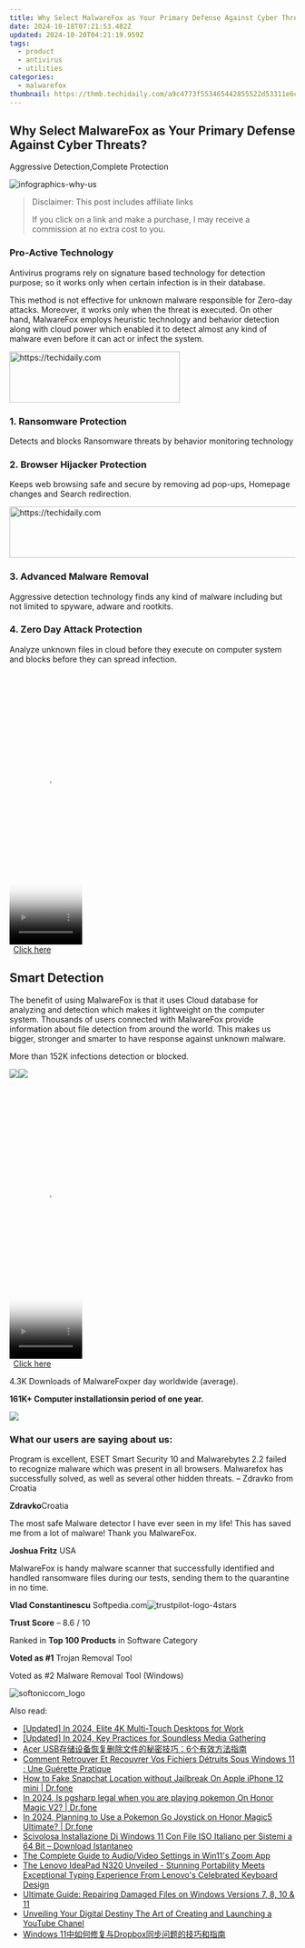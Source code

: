 ```yaml
---
title: Why Select MalwareFox as Your Primary Defense Against Cyber Threats?
date: 2024-10-18T07:21:53.482Z
updated: 2024-10-20T04:21:19.959Z
tags:
  - product
  - antivirus
  - utilities
categories:
  - malwarefox
thumbnail: https://thmb.techidaily.com/a9c4773f553465442855522d53311e6c839ae2e2683158738f923e4b38285f41.jpg
---
```


## Why Select MalwareFox as Your Primary Defense Against Cyber Threats?

Aggressive Detection,Complete Protection

![](https://malwarefox.com/wp-content/uploads/2018/04/infographics-why-us.jpg "infographics-why-us")

>  Disclaimer: This post includes affiliate links
>
>  If you click on a link and make a purchase, I may receive a commission at no extra cost to you.
>

### Pro-Active Technology

Antivirus programs rely on signature based technology for detection purpose; so it works only when certain infection is in their database. 

This method is not effective for unknown malware responsible for Zero-day attacks. Moreover, it works only when the threat is executed. On other hand, MalwareFox employs heuristic technology and behavior detection along with cloud power which enabled it to detect almost any kind of malware even before it can act or infect the system.

<!-- affiliate ads begin -->
<a href="https://wigfever.sjv.io/c/5597632/2005183/22899" target="_top" id="2005183">
  <img src="//a.impactradius-go.com/display-ad/22899-2005183" border="0" alt="https://techidaily.com" width="300" height="90"/>
</a>
<img height="0" width="0" src="https://wigfever.sjv.io/i/5597632/2005183/22899" style="position:absolute;visibility:hidden;" border="0" />
<!-- affiliate ads end -->

### 1\. Ransomware Protection

Detects and blocks Ransomware threats by behavior monitoring technology​

### 2\. Browser Hijacker Protection

Keeps web browsing safe and secure by removing ad pop-ups, Homepage changes and Search redirection.

<!-- affiliate ads begin -->
<a href="https://appsumo.8odi.net/c/5597632/2002018/7443" target="_top" id="2002018">
  <img src="//a.impactradius-go.com/display-ad/7443-2002018" border="0" alt="https://techidaily.com" width="728" height="90"/>
</a>
<img height="0" width="0" src="https://appsumo.8odi.net/i/5597632/2002018/7443" style="position:absolute;visibility:hidden;" border="0" />
<!-- affiliate ads end -->

### 3\. Advanced Malware Removal

Aggressive detection technology finds any kind of malware including but not limited to spyware, adware and rootkits.

### 4\. Zero Day Attack Protection

Analyze unknown files in cloud before they execute on computer system and blocks before they can spread infection.

<!-- affiliate ads begin -->
<span id="1975648">
					<video width="128" height="480" style="cursor:pointer"
           poster="//a.impactradius-go.com/display-clicktoplayimage/1975648.png"
           onclick="if(!this.playClicked){this.play();this.setAttribute('controls',true);this.playClicked=true;}">
	   <source src="//a.impactradius-go.com/display-ad/22993-1975648">
	   <img src="//a.impactradius-go.com/display-clicktoplayimage/1975648.png" style="border: none; height: 100%; width: 100%; object-fit: contain">
	</video>
	<div style="width:80px;text-align:center"><a href="javascript:window.open(decodeURIComponent('https%3A%2F%2Fhomestyler.sjv.io%2Fc%2F5597632%2F1975648%2F22993'), '_blank');void(0);">Click here</a></div>
</span>
<img height="0" width="0" src="https://imp.pxf.io/i/5597632/1975648/22993" style="position:absolute;visibility:hidden;" border="0" />
<!-- affiliate ads end -->

## Smart Detection

The benefit of using MalwareFox is that it uses Cloud database for analyzing and detection which makes it lightweight on the computer system. Thousands of users connected with MalwareFox provide information about file detection from around the world. This makes us bigger, stronger and smarter to have response against unknown malware.

More than 152K infections detection or blocked.

![](https://malwarefox.com/wp-content/uploads/2018/01/virus-grey.png)![](https://malwarefox.com/wp-content/uploads/2018/01/43downloads.png)

<!-- affiliate ads begin -->
<span id="1976998">
					<video width="128" height="480" style="cursor:pointer"
           poster="//a.impactradius-go.com/display-clicktoplayimage/1976998.png"
           onclick="if(!this.playClicked){this.play();this.setAttribute('controls',true);this.playClicked=true;}">
	   <source src="//a.impactradius-go.com/display-ad/22993-1976998">
	   <img src="//a.impactradius-go.com/display-clicktoplayimage/1976998.png" style="border: none; height: 100%; width: 100%; object-fit: contain">
	</video>
	<div style="width:80px;text-align:center"><a href="javascript:window.open(decodeURIComponent('https%3A%2F%2Fhomestyler.sjv.io%2Fc%2F5597632%2F1976998%2F22993'), '_blank');void(0);">Click here</a></div>
</span>
<img height="0" width="0" src="https://imp.pxf.io/i/5597632/1976998/22993" style="position:absolute;visibility:hidden;" border="0" />
<!-- affiliate ads end -->

4.3K Downloads of MalwareFoxper day worldwide (average).

**161K+ Computer installationsin period of one year.**

![](https://malwarefox.com/wp-content/uploads/2018/01/user-161.png)

### What our users are saying about us:

Program is excellent, ESET Smart Security 10 and Malwarebytes 2.2 failed to recognize malware which was present in all browsers. Malwarefox has successfully solved, as well as several other hidden threats. – Zdravko from Croatia

**Zdravko**Croatia

The most safe Malware detector I have ever seen in my life! This has saved me from a lot of malware! Thank you MalwareFox.

**Joshua Fritz** USA

MalwareFox is handy malware scanner that successfully identified and handled ransomware files during our tests, sending them to the quarantine in no time.

**Vlad Constantinescu** Softpedia.com![](https://www.malwarefox.com/wp-content/uploads/2019/03/trustpilot-logo-4stars.png "trustpilot-logo-4stars")

​**Trust Score** – 8.6 / 10

Ranked in **Top 100 Products** in Software Category

​**Voted as #1** Trojan Removal Tool

Voted as #2 Malware Removal Tool (Windows)

![](https://www.malwarefox.com/wp-content/uploads/2019/03/softoniccom_logo.png "softoniccom_logo")

<ins class="adsbygoogle"
     style="display:block"
     data-ad-format="autorelaxed"
     data-ad-client="ca-pub-7571918770474297"
     data-ad-slot="1223367746"></ins>

<ins class="adsbygoogle"
     style="display:block"
     data-ad-client="ca-pub-7571918770474297"
     data-ad-slot="8358498916"
     data-ad-format="auto"
     data-full-width-responsive="true"></ins>

<span class="atpl-alsoreadstyle">Also read:</span>
<div><ul>
<li><a href="https://vp-tips.techidaily.com/updated-in-2024-elite-4k-multi-touch-desktops-for-work/"><u>[Updated] In 2024, Elite 4K Multi-Touch Desktops for Work</u></a></li>
<li><a href="https://video-capture.techidaily.com/updated-in-2024-key-practices-for-soundless-media-gathering/"><u>[Updated] In 2024, Key Practices for Soundless Media Gathering</u></a></li>
<li><a href="https://win-tricks.techidaily.com/acer-usb6/"><u>Acer USB存储设备恢复删除文件的秘密技巧：6个有效方法指南</u></a></li>
<li><a href="https://win-tricks.techidaily.com/comment-retrouver-et-recouvrer-vos-fichiers-detruits-sous-windows-11-une-guerette-pratique/"><u>Comment Retrouver Et Recouvrer Vos Fichiers Détruits Sous Windows 11 : Une Guérette Pratique</u></a></li>
<li><a href="https://location-social.techidaily.com/how-to-fake-snapchat-location-without-jailbreak-on-apple-iphone-12-mini-drfone-by-drfone-virtual-ios/"><u>How to Fake Snapchat Location without Jailbreak On Apple iPhone 12 mini | Dr.fone</u></a></li>
<li><a href="https://phone-solutions.techidaily.com/in-2024-is-pgsharp-legal-when-you-are-playing-pokemon-on-honor-magic-v2-drfone-by-drfone-virtual-android/"><u>In 2024, Is pgsharp legal when you are playing pokemon On Honor Magic V2? | Dr.fone</u></a></li>
<li><a href="https://pokemon-go-android.techidaily.com/in-2024-planning-to-use-a-pokemon-go-joystick-on-honor-magic5-ultimate-drfone-by-drfone-virtual-android/"><u>In 2024, Planning to Use a Pokemon Go Joystick on Honor Magic5 Ultimate? | Dr.fone</u></a></li>
<li><a href="https://win-tricks.techidaily.com/scivolosa-installazione-di-windows-11-con-file-iso-italiano-per-sistemi-a-64-bit-download-istantaneo/"><u>Scivolosa Installazione Di Windows 11 Con File ISO Italiano per Sistemi a 64 Bit – Download Istantaneo</u></a></li>
<li><a href="https://extra-information.techidaily.com/the-complete-guide-to-audiovideo-settings-in-win11s-zoom-app/"><u>The Complete Guide to Audio/Video Settings in Win11's Zoom App</u></a></li>
<li><a href="https://buynow-info.techidaily.com/the-lenovo-ideapad-n320-unveiled-stunning-portability-meets-exceptional-typing-experience-from-lenovos-celebrated-keyboard-design/"><u>The Lenovo IdeaPad N320 Unveiled - Stunning Portability Meets Exceptional Typing Experience From Lenovo's Celebrated Keyboard Design</u></a></li>
<li><a href="https://win-tricks.techidaily.com/ultimate-guide-repairing-damaged-files-on-windows-versions-7-8-10-and-11/"><u>Ultimate Guide: Repairing Damaged Files on Windows Versions 7, 8, 10 & 11</u></a></li>
<li><a href="https://youtube-web.techidaily.com/ling-your-digital-destiny-the-art-of-creating-and-launching-a-youtube-chanel/"><u>Unveiling Your Digital Destiny The Art of Creating and Launching a YouTube Chanel</u></a></li>
<li><a href="https://win-tricks.techidaily.com/windows-11dropbox/"><u>Windows 11中如何修复与Dropbox同步问题的技巧和指南</u></a></li>
</ul></div>

